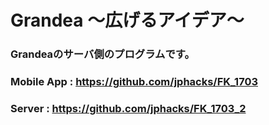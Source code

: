 # Grandea ～広げるアイデア～

### Grandeaのサーバ側のプログラムです。

### Mobile App : https://github.com/jphacks/FK_1703  
  
### Server : https://github.com/jphacks/FK_1703_2  
